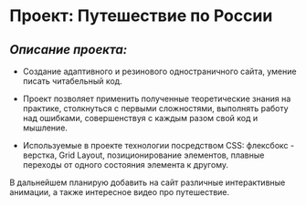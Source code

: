 # Проект: Путешествие по России
## *Описание проекта:*
* Создание адаптивного и резинового одностраничного сайта, умение писать читабельный код.

* Проект позволяет применить полученные теоретические знания   на практике, столкнуться с первыми сложностями, выполнять работу над ошибками, совершенствуя с каждым разом свой код и мышление.

* Используемые в проекте технологии посредством CSS: флексбокс - верстка, Grid Layout, позиционирование элементов, плавные переходы от одного состояния элемента к другому.

В дальнейшем планирую добавить на сайт различные интерактивные анимации, а также интересное видео про путешествие.